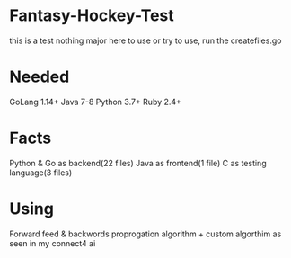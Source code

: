 # Fantasy-Hockey-Test
this is a test nothing major here
to use or try to use, run the createfiles.go

# Needed
GoLang 1.14+
Java 7-8
Python 3.7+
Ruby 2.4+

# Facts
Python & Go as backend(22 files)
Java as frontend(1 file)
C as testing language(3 files)

# Using 
Forward feed & backwords proprogation algorithm + custom algorthim as seen in my connect4 ai
